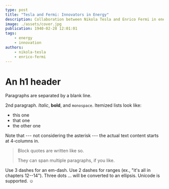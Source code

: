 ```yaml
---
type: post
title: "Tesla and Fermi: Innovators in Energy"
description: Collaboration between Nikola Tesla and Enrico Fermi in energy advancements.
image: ./assets/cover.jpg
publication: 1940-02-28 12:01:01
tags: 
    - energy
    - innovation
authors: 
    - nikola-tesla
    - enrico-fermi
---
```




# An h1 header

Paragraphs are separated by a blank line.

2nd paragraph. *Italic*, **bold**, and `monospace`. Itemized lists
look like:

  * this one
  * that one
  * the other one

Note that --- not considering the asterisk --- the actual text
content starts at 4-columns in.

> Block quotes are
> written like so.
>
> They can span multiple paragraphs,
> if you like.

Use 3 dashes for an em-dash. Use 2 dashes for ranges (ex., "it's all
in chapters 12--14"). Three dots ... will be converted to an ellipsis.
Unicode is supported. ☺
